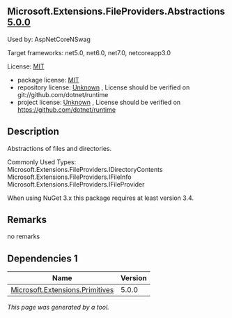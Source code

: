 Microsoft.Extensions.FileProviders.Abstractions [5.0.0](https://www.nuget.org/packages/Microsoft.Extensions.FileProviders.Abstractions/5.0.0)
--------------------

Used by: AspNetCoreNSwag

Target frameworks: net5.0, net6.0, net7.0, netcoreapp3.0

License: [MIT](../../../../licenses/mit) 

- package license: [MIT](https://licenses.nuget.org/MIT) 
- repository license: [Unknown](git://github.com/dotnet/runtime) , License should be verified on git://github.com/dotnet/runtime
- project license: [Unknown](https://github.com/dotnet/runtime) , License should be verified on https://github.com/dotnet/runtime

Description
-----------
Abstractions of files and directories.

Commonly Used Types:
Microsoft.Extensions.FileProviders.IDirectoryContents
Microsoft.Extensions.FileProviders.IFileInfo
Microsoft.Extensions.FileProviders.IFileProvider
 
When using NuGet 3.x this package requires at least version 3.4.

Remarks
-----------
no remarks


Dependencies 1
-----------

|Name|Version|
|----------|:----|
|[Microsoft.Extensions.Primitives](../../../../packages/nuget.org/microsoft.extensions.primitives/5.0.0)|5.0.0|

*This page was generated by a tool.*